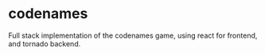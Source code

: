 # codenames
Full stack implementation of the codenames game, using react for frontend, and tornado backend.
